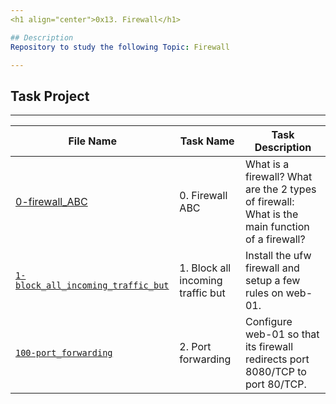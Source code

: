 ```yaml
---
<h1 align="center">0x13. Firewall</h1>

## Description
Repository to study the following Topic: Firewall

---
```

## Task Project
---
File Name|Task Name|Task Description
---|---|---
[0-firewall_ABC](...)|0. Firewall ABC|What is a firewall? What are the 2 types of firewall: What is the main function of a firewall?
[`1-block_all_incoming_traffic_but`](...)|1. Block all incoming traffic but|Install the ufw firewall and setup a few rules on web-01.
[`100-port_forwarding`](...)|2. Port forwarding|Configure web-01 so that its firewall redirects port 8080/TCP to port 80/TCP.
